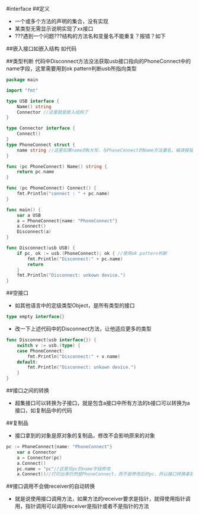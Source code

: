 #interface
##定义
* 一个或多个方法的声明的集合，没有实现
* 某类型无需显示说明实现了xx接口
* ???遇到一个问题???结构的方法名和变量名不能重复？报错？如下

##嵌入接口如嵌入结构
如代码

##类型判断
代码中Disconnect方法没法获取usb接口指向的PhoneConnect中的name字段，这里需要用到ok pattern判断usb所指向类型
```go
package main

import "fmt"

type USB interface {
	Name() string
	Connector //这里就是嵌入结构了
}

type Connector interface {
	Connect()
}
type PhoneConnect struct {
	name string //这里如果name的N大写，与PhoneConnect的Name方法重名，编译报错！
}

func (pc PhoneConnect) Name() string {
	return pc.name
}

func (pc PhoneConnect) Connect() {
	fmt.Println("connect : " + pc.name)
}

func main() {
	var a USB
	a = PhoneConnect{name: "PhoneConnect"}
	a.Connect()
	Disconnect(a)
}

func Disconnect(usb USB) {
	if pc, ok := usb.(PhoneConnect); ok { //使用ok pattern判断
		fmt.Println("Disconnect:" + pc.name)
		return
	}
	fmt.Println("Disconnect: unkown device.")
}
```

##空接口
* 如其他语言中的定级类型Object，是所有类型的接口
```go
type empty interface{}
```
* 改一下上述代码中的Disconnect方法，让他适应更多的类型
```go
func Disconnect(usb interface{}) {
	switch v := usb.(type) {
	case PhoneConnect:
		fmt.Println("Disconnect:" + v.name)
	default:
		fmt.Println("Disconnect: unkown device.")
	}
}
```

##接口之间的转换 
* 超集接口可以转换为子接口，就是包含a接口中所有方法的b接口可以转换为a接口，如复制品中的代码

##复制品
* 接口拿到的对象是原对象的复制品，修改不会影响原来的对象
```go
pc := PhoneConnect{name: "PhoneConnect"}
	var a Connector
	a = Connector(pc)
	a.Connect()
	pc.name = "pc"//这里将pc的name字段修改
	a.Connect()//打印出来仍然是PhoneConnect，而不是修改后的pc，所以接口转换拿到的是原pc对象的拷贝！
```

##接口调用不会做receiver的自动转换
* 就是说使用接口调用方法，如果方法的receiver要求是指针，就得使用指针调用，指针调用可以调用receiver是指针或者不是指针的方法
